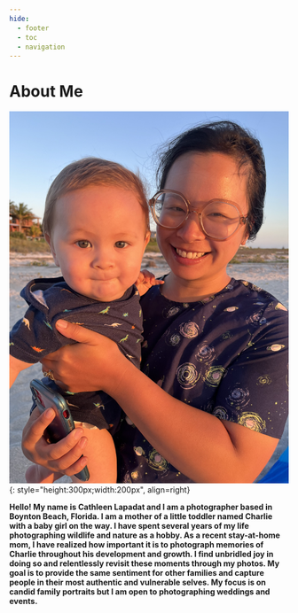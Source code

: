 ```yaml
---
hide:
  - footer
  - toc
  - navigation
---
```


# **About Me**

![Charlie1](IMG_1304.jpg){: style="height:300px;width:200px", align=right}

**Hello! My name is Cathleen Lapadat and I am a photographer based in Boynton Beach, Florida. I am a mother of a little toddler named Charlie with a baby girl on the way. I have spent several years of my life photographing wildlife and nature as a hobby. As a recent stay-at-home mom, I have realized how important it is to photograph memories of Charlie throughout his development and growth. I find unbridled joy in doing so and relentlessly revisit these moments through my photos. My goal is to provide the same sentiment for other families and capture people in their most authentic and vulnerable selves. My focus is on candid family portraits but I am open to photographing weddings and events.**  